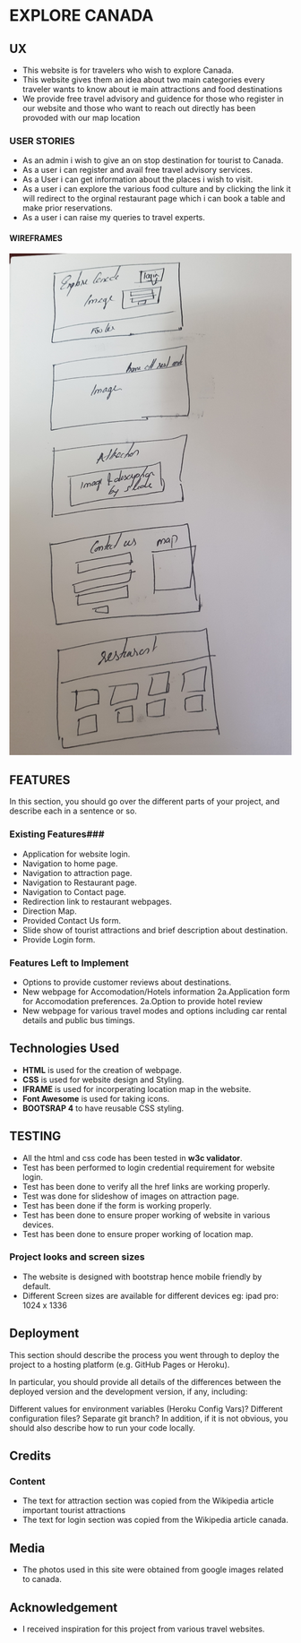 # EXPLORE CANADA
   ## UX ##
* This website is for travelers who wish to explore Canada.
* This website gives them an idea about two main categories every traveler wants to know about ie main attractions and food destinations
* We provide free travel advisory and guidence for those who register in our website and those who want to reach out directly has been provoded with our map location
### USER STORIES ###
* As an admin i wish to give an on stop destination for tourist to Canada.
* As a user i can register and avail free travel advisory services.
* As a User i can get information about the places i wish to visit.
*  As a user i can explore the various food culture and by clicking the link it will redirect to the orginal restaurant page which i can book a table and make prior reservations.
 * As a user i can raise my queries to travel experts.
 
 #### WIREFRAMES ####
 ![image](image.jpg)

## FEATURES ##
In this section, you should go over the different parts of your project, and describe each in a sentence or so.
### Existing Features###
* Application for website login.
* Navigation to home page.
* Navigation to attraction page.
* Navigation to Restaurant page.
* Navigation to Contact page.
* Redirection link to restaurant webpages.
* Direction Map.
* Provided Contact Us form.
* Slide show of tourist attractions and brief description about destination.
* Provide Login form.

### Features Left to Implement ###
* Options to provide customer reviews about destinations.
* New webpage for Accomodation/Hotels information
    2a.Application form for Accomodation preferences.
    2a.Option to provide hotel review
* New webpage for various travel modes and options including car rental details and public bus timings.
 
 ## Technologies Used ##
 * **HTML** is used for the creation of webpage.
 * **CSS** is used for website design and Styling.
 * **IFRAME** is used for incorperating location map in the website.
 * **Font Awesome** is used for taking icons.
 * **BOOTSRAP 4** to have reusable CSS styling.
 
 ## TESTING ##
 * All the html and css code has been tested in **w3c validator**.
 * Test has been performed to login credential requirement for website login.
 * Test has been done to verify all the href links are working properly.
 * Test was done for slideshow of images on attraction page.
 * Test has been done if the form is working properly.
 * Test has been done to ensure proper working of website in various devices.
 * Test has been done to ensure proper working of location map.
 
 ### Project looks and screen sizes ###
 
* The website is designed with bootstrap hence mobile friendly by default.
* Different Screen sizes are available for different devices
  eg: ipad pro: 1024 x 1336
  
## Deployment ##
This section should describe the process you went through to deploy the project to a hosting platform (e.g. GitHub Pages or Heroku).

In particular, you should provide all details of the differences between the deployed version and the development version, if any, including:

Different values for environment variables (Heroku Config Vars)?
Different configuration files?
Separate git branch?
In addition, if it is not obvious, you should also describe how to run your code locally.

## Credits ##
### Content ###
* The text for attraction section was copied from the Wikipedia article important tourist attractions
* The text for login section was copied from the Wikipedia article canada.

## Media ##
* The photos used in this site were obtained from google images related to canada.

## Acknowledgement ##
* I received inspiration for this project from various travel websites.
  
 
 
 








